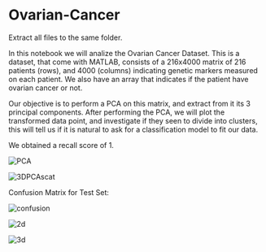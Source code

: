 # Ovarian-Cancer

Extract all files to the same folder.

In this notebook we will analize the Ovarian Cancer Dataset. This is a dataset, that come with MATLAB, consists of a 216x4000 matrix of 216 patients (rows), and 4000 (columns) indicating genetic markers measured on each patient. We also have an array that indicates if the patient have ovarian cancer or not.

Our objective is to perform a PCA on this matrix, and extract from it its 3 principal components. After performing the PCA, we will plot the transformed data point, and investigate if they seen to divide into clusters, this will tell us if it is natural to ask for a classification model to fit our data.

We obtained a recall score of 1. 

![PCA](https://user-images.githubusercontent.com/110412014/208276487-c2d9d178-e000-4edf-9c70-4ef1cf9f9e39.png)

![3DPCAscat](https://user-images.githubusercontent.com/110412014/208276480-30f85f51-3789-4df8-b76d-1feb67ed3c03.png)

Confusion Matrix for Test Set:

![confusion](https://user-images.githubusercontent.com/110412014/208276485-f01c73cc-b33a-4064-8dac-e69db52e3e4b.png)

![2d](https://user-images.githubusercontent.com/110412014/208276298-a43b49cd-bcc7-43f5-b5d0-7c57230b6a94.png)

![3d](https://user-images.githubusercontent.com/110412014/208276299-2b0b88b6-49b5-4540-b98f-1ca1cb1d51cb.png)
